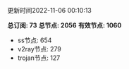 更新时间2022-11-06 00:10:13

**总订阅: 73**
**总节点: 2056**
**有效节点: 1060**
- ss节点: 654
- v2ray节点: 279
- trojan节点: 127
